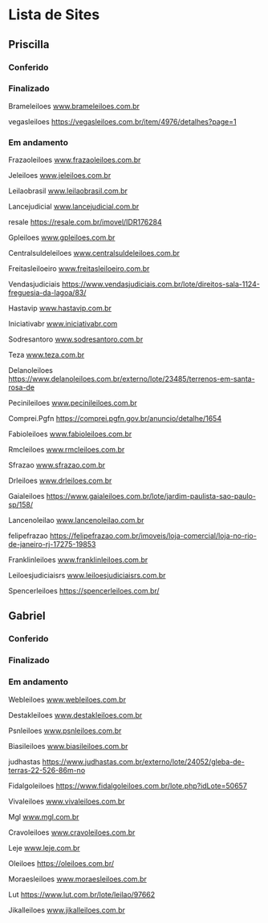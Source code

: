 # Lista de Sites

## Priscilla

### Conferido

### Finalizado

Brameleiloes	www.brameleiloes.com.br

vegasleiloes	https://vegasleiloes.com.br/item/4976/detalhes?page=1

### Em andamento

Frazaoleiloes	www.frazaoleiloes.com.br

Jeleiloes	www.jeleiloes.com.br

Leilaobrasil	www.leilaobrasil.com.br

Lancejudicial	www.lancejudicial.com.br

resale	https://resale.com.br/imovel/IDR176284

Gpleiloes	www.gpleiloes.com.br

Centralsuldeleiloes	www.centralsuldeleiloes.com.br

Freitasleiloeiro	www.freitasleiloeiro.com.br

Vendasjudiciais	https://www.vendasjudiciais.com.br/lote/direitos-sala-1124-freguesia-da-lagoa/83/

Hastavip	www.hastavip.com.br

Iniciativabr	www.iniciativabr.com

Sodresantoro	www.sodresantoro.com.br

Teza	www.teza.com.br

Delanoleiloes	https://www.delanoleiloes.com.br/externo/lote/23485/terrenos-em-santa-rosa-de

Pecinileiloes	www.pecinileiloes.com.br

Comprei.Pgfn	https://comprei.pgfn.gov.br/anuncio/detalhe/1654

Fabioleiloes	www.fabioleiloes.com.br

Rmcleiloes	www.rmcleiloes.com.br

Sfrazao	www.sfrazao.com.br

Drleiloes	www.drleiloes.com.br

Gaialeiloes	https://www.gaialeiloes.com.br/lote/jardim-paulista-sao-paulo-sp/158/

Lancenoleilao	www.lancenoleilao.com.br

felipefrazao	https://felipefrazao.com.br/imoveis/loja-comercial/loja-no-rio-de-janeiro-rj-17275-19853

Franklinleiloes	www.franklinleiloes.com.br

Leiloesjudiciaisrs	www.leiloesjudiciaisrs.com.br

Spencerleiloes	https://spencerleiloes.com.br/


## Gabriel

### Conferido

### Finalizado

### Em andamento

Webleiloes	www.webleiloes.com.br

Destakleiloes	www.destakleiloes.com.br

Psnleiloes	www.psnleiloes.com.br

Biasileiloes	www.biasileiloes.com.br

judhastas	https://www.judhastas.com.br/externo/lote/24052/gleba-de-terras-22-526-86m-no

Fidalgoleiloes	https://www.fidalgoleiloes.com.br/lote.php?idLote=50657

Vivaleiloes	www.vivaleiloes.com.br

Mgl	www.mgl.com.br

Cravoleiloes	www.cravoleiloes.com.br

Leje	www.leje.com.br

Oleiloes	https://oleiloes.com.br/

Moraesleiloes	www.moraesleiloes.com.br

Lut	https://www.lut.com.br/lote/leilao/97662

Jikalleiloes	www.jikalleiloes.com.br


